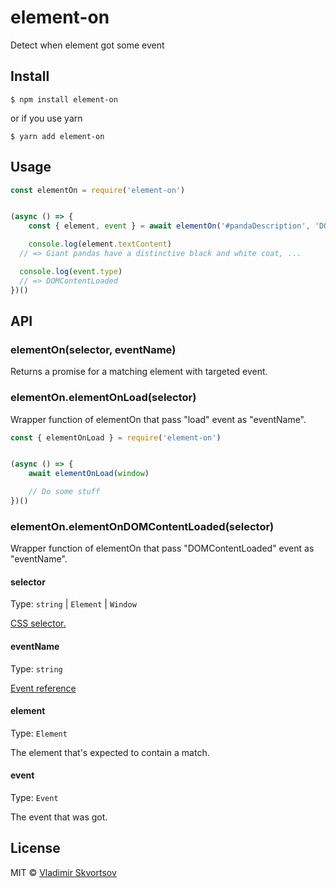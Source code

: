 # element-on

Detect when element got some event


## Install

```
$ npm install element-on
```

or if you use yarn

```
$ yarn add element-on
```


## Usage

```js
const elementOn = require('element-on')


(async () => {
	const { element, event } = await elementOn('#pandaDescription', 'DOMContentLoaded')

	console.log(element.textContent)
  // => Giant pandas have a distinctive black and white coat, ...

  console.log(event.type)
  // => DOMContentLoaded
})()
```


## API

### elementOn(selector, eventName)

Returns a promise for a matching element with targeted event.

### elementOn.elementOnLoad(selector)

Wrapper function of elementOn that pass "load" event as "eventName".

```js
const { elementOnLoad } = require('element-on')


(async () => {
	await elementOnLoad(window)

	// Do some stuff
})()
```

### elementOn.elementOnDOMContentLoaded(selector)

Wrapper function of elementOn that pass "DOMContentLoaded" event as "eventName".

#### selector

Type: `string` | `Element` | `Window`

[CSS selector.](https://developer.mozilla.org/en-US/docs/Web/Guide/CSS/Getting_Started/Selectors)

#### eventName

Type: `string`

[Event reference](https://developer.mozilla.org/en-US/docs/Web/Events)

#### element

Type: `Element`

The element that's expected to contain a match.

#### event

Type: `Event`

The event that was got.



## License

MIT © [Vladimir Skvortsov](https://vladimirskvortsov.com)